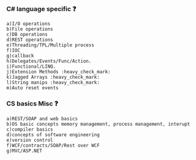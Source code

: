 ### C# language specific :question:
	a)I/O operations
	b)File operations
	c)DB operations
	d)REST operations
	e)Threading/TPL/Multiple process
	f)IOC
	g)callback
	h)Delegates/Events/Func/Action.
	i)Functional/LINQ.
	j)Extension Methods :heavy_check_mark:
	k)Jagged Arrays :heavy_check_mark:
	l)String manips :heavy_check_mark:
	m)Auto reset events
	
### CS basics Misc :question:
	a)REST/SOAP and web basics
	b)OS basic concepts memory management, process management, interupt
	c)compiler basics
	d)concepts of software engineering
	e)version control
	f)WCF/contracts/SOAP/Rest over WCF
	g)MVC/ASP.NET